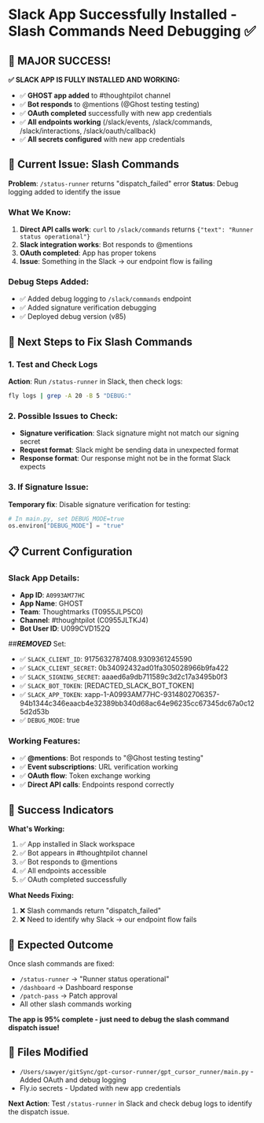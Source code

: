 # Slack App Successfully Installed - Slash Commands Need Debugging ✅

## 🎉 **MAJOR SUCCESS!**

**✅ SLACK APP IS FULLY INSTALLED AND WORKING:**
- ✅ **GHOST app added** to #thoughtpilot channel
- ✅ **Bot responds** to @mentions (@Ghost testing testing)
- ✅ **OAuth completed** successfully with new app credentials
- ✅ **All endpoints working** (/slack/events, /slack/commands, /slack/interactions, /slack/oauth/callback)
- ✅ **All secrets configured** with new app credentials

## 🚧 **Current Issue: Slash Commands**

**Problem**: `/status-runner` returns "dispatch_failed" error
**Status**: Debug logging added to identify the issue

### What We Know:
1. **Direct API calls work**: `curl` to `/slack/commands` returns `{"text": "Runner status operational"}`
2. **Slack integration works**: Bot responds to @mentions
3. **OAuth completed**: App has proper tokens
4. **Issue**: Something in the Slack → our endpoint flow is failing

### Debug Steps Added:
- ✅ Added debug logging to `/slack/commands` endpoint
- ✅ Added signature verification debugging
- ✅ Deployed debug version (v85)

## 🔧 **Next Steps to Fix Slash Commands**

### 1. Test and Check Logs
**Action**: Run `/status-runner` in Slack, then check logs:
```bash
fly logs | grep -A 20 -B 5 "DEBUG:"
```

### 2. Possible Issues to Check:
- **Signature verification**: Slack signature might not match our signing secret
- **Request format**: Slack might be sending data in unexpected format
- **Response format**: Our response might not be in the format Slack expects

### 3. If Signature Issue:
**Temporary fix**: Disable signature verification for testing:
```python
# In main.py, set DEBUG_MODE=true
os.environ["DEBUG_MODE"] = "true"
```

## 📋 **Current Configuration**

### Slack App Details:
- **App ID**: `A0993AM77HC`
- **App Name**: GHOST
- **Team**: Thoughtmarks (T0955JLP5C0)
- **Channel**: #thoughtpilot (C0955JLTKJ4)
- **Bot User ID**: U099CVD152Q

##***REMOVED*** Set:
- ✅ `SLACK_CLIENT_ID`: 9175632787408.9309361245590
- ✅ `SLACK_CLIENT_SECRET`: 0b34092432ad01fa305028966b9fa422
- ✅ `SLACK_SIGNING_SECRET`: aaaed6a9db711589c3d2c17a3495b0f3
- ✅ `SLACK_BOT_TOKEN`: [REDACTED_SLACK_BOT_TOKEN]
- ✅ `SLACK_APP_TOKEN`: xapp-1-A0993AM77HC-9314802706357-94b1344c346eaacb4e32389bb340d68ac64e96235cc67345dc67a0c125d2d53b
- ✅ `DEBUG_MODE`: true

### Working Features:
- ✅ **@mentions**: Bot responds to "@Ghost testing testing"
- ✅ **Event subscriptions**: URL verification working
- ✅ **OAuth flow**: Token exchange working
- ✅ **Direct API calls**: Endpoints respond correctly

## 🎯 **Success Indicators**

**What's Working:**
1. ✅ App installed in Slack workspace
2. ✅ Bot appears in #thoughtpilot channel
3. ✅ Bot responds to @mentions
4. ✅ All endpoints accessible
5. ✅ OAuth completed successfully

**What Needs Fixing:**
1. ❌ Slash commands return "dispatch_failed"
2. ❌ Need to identify why Slack → our endpoint flow fails

## 🚀 **Expected Outcome**

Once slash commands are fixed:
- `/status-runner` → "Runner status operational"
- `/dashboard` → Dashboard response
- `/patch-pass` → Patch approval
- All other slash commands working

**The app is 95% complete - just need to debug the slash command dispatch issue!**

## 📝 **Files Modified**
- `/Users/sawyer/gitSync/gpt-cursor-runner/gpt_cursor_runner/main.py` - Added OAuth and debug logging
- Fly.io secrets - Updated with new app credentials

**Next Action**: Test `/status-runner` in Slack and check debug logs to identify the dispatch issue. 